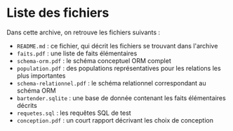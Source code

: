# Liste des fichiers

Dans cette archive, on retrouve les fichiers suivants :
- `README.md` : ce fichier, qui décrit les fichiers se trouvant dans l'archive
- `faits.pdf` : une liste de faits élémentaires
- `schema-orm.pdf` : le schéma conceptuel ORM complet
- `population.pdf` : des populations représentatives pour les relations les plus importantes
- `schema-relationnel.pdf` : le schéma relationnel correspondant au schéma ORM
- `bartender.sqlite` : une base de donnée contenant les faits élémentaires décrits
- `requetes.sql` : les requêtes SQL de test
- `conception.pdf` : un court rapport décrivant les choix de conception
